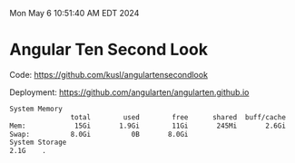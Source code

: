 Mon May  6 10:51:40 AM EDT 2024

# Angular Ten Second Look

Code: https://github.com/kusl/angulartensecondlook

Deployment: https://github.com/angularten/angularten.github.io

```bash
System Memory
               total        used        free      shared  buff/cache   available
Mem:            15Gi       1.9Gi        11Gi       245Mi       2.6Gi        13Gi
Swap:          8.0Gi          0B       8.0Gi
System Storage
2.1G	.
